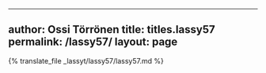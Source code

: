
---
author: Ossi Törrönen
title: titles.lassy57
permalink: /lassy57/
layout: page
---
{% translate_file _lassyt/lassy57/lassy57.md %}